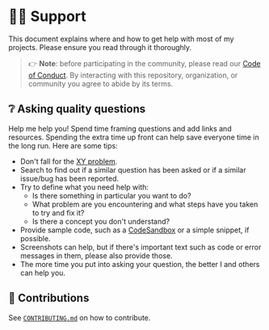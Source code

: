 # 🙋‍♂️ Support

This document explains where and how to get help with most of my projects.
Please ensure you read through it thoroughly.

> 👉 **Note**: before participating in the community, please read our
> [Code of Conduct][coc].
> By interacting with this repository, organization, or community you agree to
> abide by its terms.

## ❔ Asking quality questions

Help me help you! Spend time framing questions and add links and resources.
Spending the extra time up front can help save everyone time in the long run.
Here are some tips:

* Don't fall for the [XY problem][xy].
* Search to find out if a similar question has been asked or if a similar
  issue/bug has been reported.
* Try to define what you need help with:
  * Is there something in particular you want to do?
  * What problem are you encountering and what steps have you taken to try and
    fix it?
  * Is there a concept you don't understand?
* Provide sample code, such as a [CodeSandbox][cs] or a simple snippet, if
  possible.
* Screenshots can help, but if there's important text such as code or error
  messages in them, please also provide those.
* The more time you put into asking your question, the better I and others
  can help you.

## 🤝 Contributions

See [`CONTRIBUTING.md`][contributing] on how to contribute.

<!-- definitions -->
[coc]: https://github.com/Bibz87/mealie-tools/blob/main/.github/CODE_OF_CONDUCT.md
[contributing]: https://github.com/Bibz87/mealie-tools/blob/main/.github/CONTRIBUTING.md
[xy]: https://meta.stackexchange.com/questions/66377/what-is-the-xy-problem/66378#66378
[cs]: https://codesandbox.io
